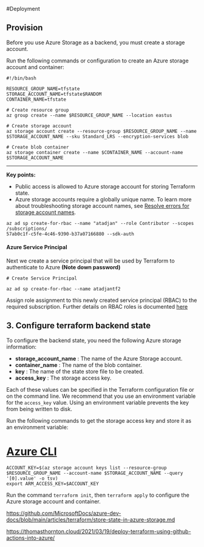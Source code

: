#Deployment

## Provision

Before you use Azure Storage as a backend, you must create a storage account.

Run the following commands or configuration to create an Azure storage account and container:

```
#!/bin/bash

RESOURCE_GROUP_NAME=tfstate
STORAGE_ACCOUNT_NAME=tfstate$RANDOM
CONTAINER_NAME=tfstate

# Create resource group
az group create --name $RESOURCE_GROUP_NAME --location eastus

# Create storage account
az storage account create --resource-group $RESOURCE_GROUP_NAME --name $STORAGE_ACCOUNT_NAME --sku Standard_LRS --encryption-services blob

# Create blob container
az storage container create --name $CONTAINER_NAME --account-name $STORAGE_ACCOUNT_NAME
```

---

**Key points:**

* Public access is allowed to Azure storage account for storing Terraform state.
* Azure storage accounts require a globally unique name. To learn more about troubleshooting storage account names, see [Resolve errors for storage account names](https://github.com/MicrosoftDocs/azure-dev-docs/blob/main/azure/azure-resource-manager/templates/error-storage-account-name).



```
az ad sp create-for-rbac --name "atadjan" --role Contributor --scopes /subscriptions/
57ab0c1f-c5fe-4c46-9390-b37a07166880 --sdk-auth
```


#### Azure Service Principal

Next we create a service principal that will be used by Terraform to authenticate to Azure **(Note down password)**

`# Create Service Principal`

```
az ad sp create-for-rbac --name atadjantf2
```

Assign role assignment to this newly created service principal (RBAC) to the required subscription. Further details on RBAC roles is documented [here](https://docs.microsoft.com/en-us/azure/role-based-access-control/role-assignments-portal)

## 3. Configure terraform backend state

To configure the backend state, you need the following Azure storage information:

* **storage_account_name** : The name of the Azure Storage account.
* **container_name** : The name of the blob container.
* **key** : The name of the state store file to be created.
* **access_key** : The storage access key.

Each of these values can be specified in the Terraform configuration file or on the command line. We recommend that you use an environment variable for the `access_key` value. Using an environment variable prevents the key from being written to disk.

Run the following commands to get the storage access key and store it as an environment variable:

# [Azure CLI](https://github.com/MicrosoftDocs/azure-dev-docs/blob/main/articles/terraform/store-state-in-azure-storage.md#tab/azure-cli)

```
ACCOUNT_KEY=$(az storage account keys list --resource-group $RESOURCE_GROUP_NAME --account-name $STORAGE_ACCOUNT_NAME --query '[0].value' -o tsv)
export ARM_ACCESS_KEY=$ACCOUNT_KEY
```

Run the command `terraform init`, then `terraform apply` to configure the Azure storage account and container.

https://github.com/MicrosoftDocs/azure-dev-docs/blob/main/articles/terraform/store-state-in-azure-storage.md

https://thomasthornton.cloud/2021/03/19/deploy-terraform-using-github-actions-into-azure/
